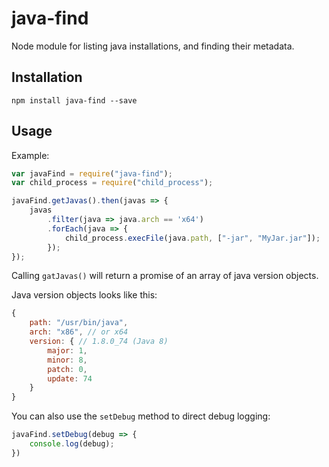 # java-find
Node module for listing java installations, and finding their metadata.

## Installation
```
npm install java-find --save
```

## Usage
Example:
```javascript
var javaFind = require("java-find");
var child_process = require("child_process");

javaFind.getJavas().then(javas => {
    javas
        .filter(java => java.arch == 'x64')
        .forEach(java => {
            child_process.execFile(java.path, ["-jar", "MyJar.jar"]);
        });
});
```

Calling `gatJavas()` will return a promise of an array of java version objects.

Java version objects looks like this:
```javascript
{
    path: "/usr/bin/java",
    arch: "x86", // or x64
    version: { // 1.8.0_74 (Java 8)
        major: 1,
        minor: 8,
        patch: 0,
        update: 74
    }
}
```

You can also use the `setDebug` method to direct debug logging:
```js
javaFind.setDebug(debug => {
    console.log(debug);
})
```
